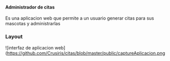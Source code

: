 

#### Administrador de citas

Es una aplicacion web que permite a un usuario generar citas para sus mascotas y administrarlas

### Layout 

![interfaz de aplicacion web](https://github.com/Crusiris/citas/blob/master/public/captureAplicacion.png